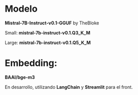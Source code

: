 # Modelo

**Mistral-7B-Instruct-v0.1-GGUF** by TheBloke

Small: **mistral-7b-instruct-v0.1.Q3_K_M**

Large: **mistral-7b-instruct-v0.1.Q5_K_M**

# Embedding: 

**BAAI/bge-m3**

En desarrollo, utilizando **LangChain** y **Streamlit** para el front.
